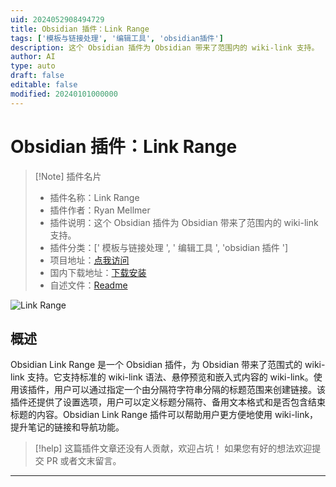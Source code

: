 ```yaml
---
uid: 2024052908494729
title: Obsidian 插件：Link Range
tags: ['模板与链接处理', '编辑工具', 'obsidian插件']
description: 这个 Obsidian 插件为 Obsidian 带来了范围内的 wiki-link 支持。
author: AI
type: auto
draft: false
editable: false
modified: 20240101000000
---
```


# Obsidian 插件：Link Range

> [!Note] 插件名片
> - 插件名称：Link Range
> - 插件作者：Ryan Mellmer
> - 插件说明：这个 Obsidian 插件为 Obsidian 带来了范围内的 wiki-link 支持。
> - 插件分类：[' 模板与链接处理 ', ' 编辑工具 ', 'obsidian 插件 ']
> - 项目地址：[点我访问](https://github.com/rmellmer/obsidian-link-range)
> - 国内下载地址：[下载安装](https://pkmer.cn/products/plugin/pluginMarket/?link-range)
> - 自述文件：[Readme](https://ghproxy.net/https://raw.githubusercontent.com/rmellmer/obsidian-link-range/master/README.md)

![Link Range](https://cdn.pkmer.cn/covers/link-range.png!pkmer)

## 概述

Obsidian Link Range 是一个 Obsidian 插件，为 Obsidian 带来了范围式的 wiki-link 支持。它支持标准的 wiki-link 语法、悬停预览和嵌入式内容的 wiki-link。使用该插件，用户可以通过指定一个由分隔符字符串分隔的标题范围来创建链接。该插件还提供了设置选项，用户可以定义标题分隔符、备用文本格式和是否包含结束标题的内容。Obsidian Link Range 插件可以帮助用户更方便地使用 wiki-link，提升笔记的链接和导航功能。

> [!help]
> 这篇插件文章还没有人贡献，欢迎占坑！
> 如果您有好的想法欢迎提交 PR 或者文末留言。

---



